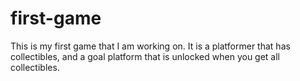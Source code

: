 # first-game
This is my first game that I am working on.
It is a platformer that has collectibles, and a goal platform that is unlocked when you get all collectibles. 
